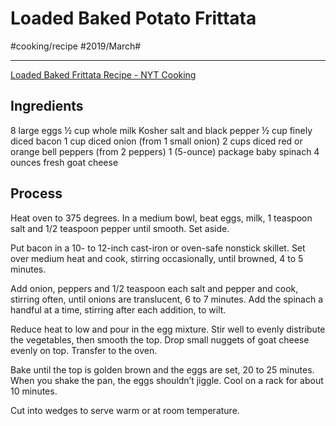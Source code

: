 # Loaded Baked Potato Frittata
#cooking/recipe #2019/March#
- - - -
[Loaded Baked Frittata Recipe - NYT Cooking](https://cooking.nytimes.com/recipes/1019519-loaded-baked-frittata)

## Ingredients
8  large eggs
½  cup whole milk
 Kosher salt and black pepper
½  cup finely diced bacon
1  cup diced onion (from 1 small onion)
2  cups diced red or orange bell peppers (from 2 peppers)
1  (5-ounce) package baby spinach
4  ounces fresh goat cheese

## Process
Heat oven to 375 degrees. In a medium bowl, beat eggs, milk, 1 teaspoon salt and 1/2 teaspoon pepper until smooth. Set aside.

Put bacon in a 10- to 12-inch cast-iron or oven-safe nonstick skillet. Set over medium heat and cook, stirring occasionally, until browned, 4 to 5 minutes.

Add onion, peppers and 1/2 teaspoon each salt and pepper and cook, stirring often, until onions are translucent, 6 to 7 minutes. Add the spinach a handful at a time, stirring after each addition, to wilt.

Reduce heat to low and pour in the egg mixture. Stir well to evenly distribute the vegetables, then smooth the top. Drop small nuggets of goat cheese evenly on top. Transfer to the oven.

Bake until the top is golden brown and the eggs are set, 20 to 25 minutes. When you shake the pan, the eggs shouldn’t jiggle. Cool on a rack for about 10 minutes.

Cut into wedges to serve warm or at room temperature.
